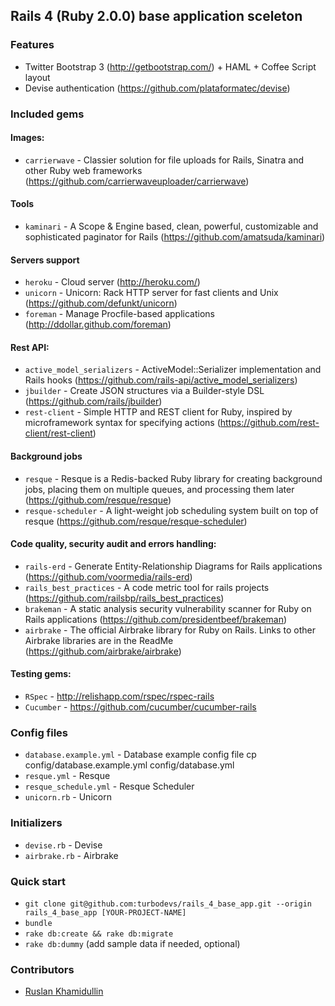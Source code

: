 ## Rails 4 (Ruby 2.0.0) base application sceleton

### Features

* Twitter Bootstrap 3 (http://getbootstrap.com/) + HAML + Coffee Script layout
* Devise authentication (https://github.com/plataformatec/devise)

### Included gems

#### Images:

  * `carrierwave` - Classier solution for file uploads for Rails, Sinatra and other Ruby web frameworks (https://github.com/carrierwaveuploader/carrierwave)

#### Tools

  * `kaminari` - A Scope & Engine based, clean, powerful, customizable and sophisticated paginator for Rails (https://github.com/amatsuda/kaminari)

#### Servers support

  * `heroku` - Cloud server (http://heroku.com/)
  * `unicorn` - Unicorn: Rack HTTP server for fast clients and Unix (https://github.com/defunkt/unicorn)
  * `foreman` - Manage Procfile-based applications (http://ddollar.github.com/foreman)

#### Rest API:

  * `active_model_serializers` - ActiveModel::Serializer implementation and Rails hooks (https://github.com/rails-api/active_model_serializers)
  * `jbuilder` - Create JSON structures via a Builder-style DSL (https://github.com/rails/jbuilder)
  * `rest-client` - Simple HTTP and REST client for Ruby, inspired by microframework syntax for specifying actions (https://github.com/rest-client/rest-client)

#### Background jobs

  * `resque` - Resque is a Redis-backed Ruby library for creating background jobs, placing them on multiple queues, and processing them later (https://github.com/resque/resque)
  * `resque-scheduler` - A light-weight job scheduling system built on top of resque (https://github.com/resque/resque-scheduler)

#### Code quality, security audit and errors handling:  

  * `rails-erd` - Generate Entity-Relationship Diagrams for Rails applications (https://github.com/voormedia/rails-erd)
  * `rails_best_practices` - A code metric tool for rails projects (https://github.com/railsbp/rails_best_practices)
  * `brakeman` - A static analysis security vulnerability scanner for Ruby on Rails applications (https://github.com/presidentbeef/brakeman)
  * `airbrake` - The official Airbrake library for Ruby on Rails. Links to other Airbrake libraries are in the ReadMe (https://github.com/airbrake/airbrake)

#### Testing gems:

  * `RSpec` - http://relishapp.com/rspec/rspec-rails
  * `Cucumber` - https://github.com/cucumber/cucumber-rails

### Config files

  * `database.example.yml` - Database example config file
     cp config/database.example.yml config/database.yml
  * `resque.yml` - Resque
  * `resque_schedule.yml` - Resque Scheduler
  * `unicorn.rb` - Unicorn

### Initializers

  * `devise.rb` - Devise
  * `airbrake.rb` - Airbrake

### Quick start

  * `git clone git@github.com:turbodevs/rails_4_base_app.git --origin rails_4_base_app
    [YOUR-PROJECT-NAME]`
  * `bundle`
  * `rake db:create && rake db:migrate`
  * `rake db:dummy` (add sample data if needed, optional)

### Contributors
 
  * <a href="https://github.com/RuslanHamidullin">Ruslan Khamidullin</a>



